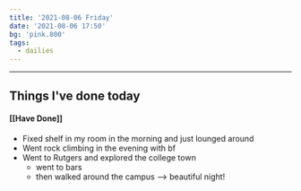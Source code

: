 ```yaml
---
title: '2021-08-06 Friday'
date: '2021-08-06 17:50'
bg: 'pink.800' 
tags:
  - dailies
---
```


___________________________
## Things I've done today

#### [[Have Done]]
- Fixed shelf in my room in the morning and just lounged around
- Went rock climbing in the evening with bf
- Went to Rutgers and explored the college town
	- went to bars
	- then walked around the campus --> beautiful night!